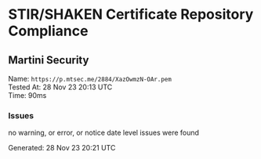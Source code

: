 # STIR/SHAKEN Certificate Repository Compliance

## Martini Security

Name: `https://p.mtsec.me/2884/XazOwmzN-OAr.pem`\
Tested At: 28 Nov 23 20:13 UTC\
Time: 90ms

### Issues

no warning, or error, or notice date level issues were found

Generated: 28 Nov 23 20:21 UTC